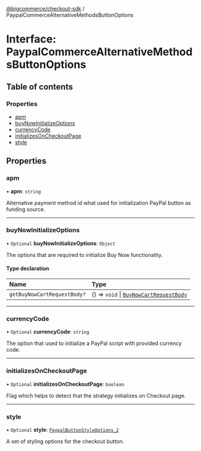 [@bigcommerce/checkout-sdk](../README.md) / PaypalCommerceAlternativeMethodsButtonOptions

# Interface: PaypalCommerceAlternativeMethodsButtonOptions

## Table of contents

### Properties

- [apm](PaypalCommerceAlternativeMethodsButtonOptions.md#apm)
- [buyNowInitializeOptions](PaypalCommerceAlternativeMethodsButtonOptions.md#buynowinitializeoptions)
- [currencyCode](PaypalCommerceAlternativeMethodsButtonOptions.md#currencycode)
- [initializesOnCheckoutPage](PaypalCommerceAlternativeMethodsButtonOptions.md#initializesoncheckoutpage)
- [style](PaypalCommerceAlternativeMethodsButtonOptions.md#style)

## Properties

### apm

• **apm**: `string`

Alternative payment method id what used for initialization PayPal button as funding source.

___

### buyNowInitializeOptions

• `Optional` **buyNowInitializeOptions**: `Object`

The options that are required to initialize Buy Now functionality.

#### Type declaration

| Name | Type |
| :------ | :------ |
| `getBuyNowCartRequestBody?` | () => `void` \| [`BuyNowCartRequestBody`](BuyNowCartRequestBody.md) |

___

### currencyCode

• `Optional` **currencyCode**: `string`

The option that used to initialize a PayPal script with provided currency code.

___

### initializesOnCheckoutPage

• `Optional` **initializesOnCheckoutPage**: `boolean`

Flag which helps to detect that the strategy initializes on Checkout page.

___

### style

• `Optional` **style**: [`PaypalButtonStyleOptions_2`](PaypalButtonStyleOptions_2.md)

A set of styling options for the checkout button.
